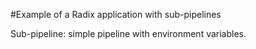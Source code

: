 #Example of a Radix application with sub-pipelines

Sub-pipeline: simple pipeline with environment variables.